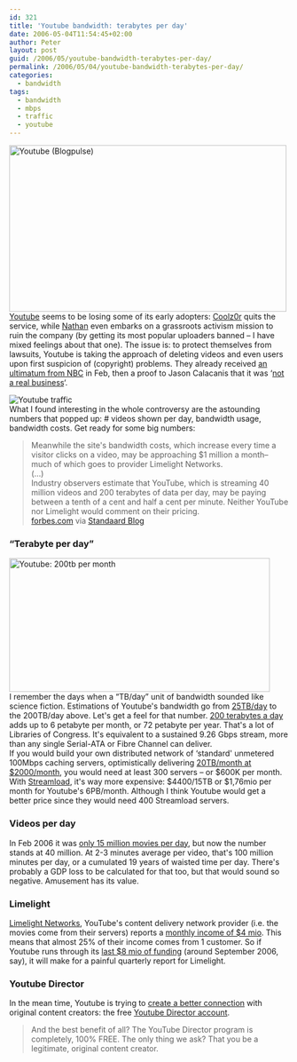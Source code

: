 ```yaml
---
id: 321
title: 'Youtube bandwidth: terabytes per day'
date: 2006-05-04T11:54:45+02:00
author: Peter
layout: post
guid: /2006/05/youtube-bandwidth-terabytes-per-day/
permalink: /2006/05/04/youtube-bandwidth-terabytes-per-day/
categories:
  - bandwidth
tags:
  - bandwidth
  - mbps
  - traffic
  - youtube
---
```

[<img  width="500" src="http://static.flickr.com/44/140242878_61c5743ed6.jpg" alt="Youtube (Blogpulse)" height="300" />](http://www.flickr.com/photos/pforret/140242878/ "Photo Sharing")  
[Youtube](http://www.youtube.com) seems to be losing some of its early adopters: [Coolz0r](http://blog.coolz0r.com/2006/05/02/screw-youtube/) quits the service, while [Nathan](http://google.blognewschannel.com/?p=2295) even embarks on a grassroots activism mission to ruin the company (by getting its most popular uploaders banned &#8211; I have mixed feelings about that one). The issue is: to protect themselves from lawsuits, Youtube is taking the approach of deleting videos and even users upon first suspicion of (copyright) problems. They already received [an ultimatum from NBC](http://www.boingboing.net/2006/02/17/nbc_nastygrams_youtu.html) in Feb, then a proof to Jason Calacanis that it was &#8216;[not a real business](http://www.calacanis.com/2006/02/20/youtube-is-not-a-real-business/)&#8216;.

![Youtube traffic](http://traffic.alexa.com/graph?a=1&w=468&h=240&r=1y&u=youtube.com)  
What I found interesting in the whole controversy are the astounding numbers that popped up: # videos shown per day, bandwidth usage, bandwidth costs. Get ready for some big numbers:  
<!--more-->

> Meanwhile the site's bandwidth costs, which increase every time a visitor clicks on a video, may be approaching $1 million a month&#8211;much of which goes to provider Limelight Networks.  
> (&#8230;)  
> Industry observers estimate that YouTube, which is streaming 40 million videos and 200 terabytes of data per day, may be paying between a tenth of a cent and half a cent per minute. Neither YouTube nor Limelight would comment on their pricing.  
> [forbes.com](http://www.forbes.com/home/intelligentinfrastructure/2006/04/27/video-youtube-myspace_cx_df_0428video.html) via [Standaard Blog](http://standaard.typepad.com/en_nu_even_ernstig/2006/05/cijfers.html#more)

### &#8220;Terabyte per day&#8221;

[<img  width="470" src="http://static.flickr.com/49/140242877_0e8dd69974.jpg" alt="Youtube: 200tb per month" height="241" />](http://www.flickr.com/photos/pforret/140242877/ "Photo Sharing")  
I remember the days when a &#8220;TB/day&#8221; unit of bandwidth sounded like science fiction. Estimations of Youtube's bandwidth go from [25TB/day](http://www.webhostingtalk.com/archive/thread/505157-1.html) to the 200TB/day above. Let's get a feel for that number. [200 terabytes a day](http://www.forret.com/tools/bandwidth.asp?speed=200&unit=TB%2Fd&title=Youtube+Bandwidth) adds up to 6 petabyte per month, or 72 petabyte per year. That's a lot of Libraries of Congress. It's equivalent to a sustained 9.26 Gbps stream, more than any single Serial-ATA or Fibre Channel can deliver.  
If you would build your own distributed network of &#8216;standard' unmetered 100Mbps caching servers, optimistically delivering [20TB/month at $2000/month](http://www.ev1servers.net/Dedicated/100Mbps.aspx), you would need at least 300 servers &#8211; or $600K per month. With [Streamload](http://www.streamload.com/Account/Pricing.asp?TerabytePlans=True), it's way more expensive: $4400/15TB or $1,76mio per month for Youtube's 6PB/month. Although I think Youtube would get a better price since they would need 400 Streamload servers.

### Videos per day

In Feb 2006 it was [only 15 million movies per day](http://www.youtube.com/blog?entry=jNQXAC9IVRw), but now the number stands at 40 million. At 2-3 minutes average per video, that's 100 million minutes per day, or a cumulated 19 years of waisted time per day. There's probably a GDP loss to be calculated for that too, but that would sound so negative. Amusement has its value.

### Limelight

[Limelight Networks](http://www.limelightnetworks.com), YouTube's content delivery network provider (i.e. the movies come from their servers) reports a [monthly income of $4 mio](http://www.limelightnetworks.com/news/pr.2006.05.03.html). This means that almost 25% of their income comes from 1 customer. So if Youtube runs through its [last $8 mio of funding](http://gigaom.com/2006/04/05/youtube-snags-another-8-million/) (around September 2006, say), it will make for a painful quarterly report for Limelight.

### Youtube Director

In the mean time, Youtube is trying to [create a better connection](http://www.youtube.com/blog?entry=4KWKYZN7znU) with original content creators: the free [Youtube Director account](http://youtube.com/director).

> And the best benefit of all? The YouTube Director program is completely, 100% FREE. The only thing we ask? That you be a legitimate, original content creator.